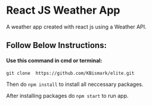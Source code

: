 # React JS Weather App

A weather app created with react js using a Weather API.

## Follow Below Instructions:

#### Use this command in cmd or terminal:
`git clone  https://github.com/KBismark/elite.git`   

Then do `npm install` to install all neccessary packages.

After installing packages do `npm start` to run app.

